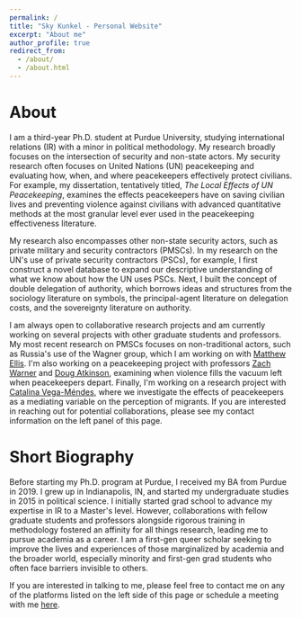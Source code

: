 ```yaml
---
permalink: /
title: "Sky Kunkel - Personal Website"
excerpt: "About me"
author_profile: true
redirect_from:
  - /about/
  - /about.html
---
```

About
======
I am a third-year Ph.D. student at Purdue University, studying international relations (IR) with a minor in political methodology. My research broadly focuses on the intersection of security and non-state actors. My security research often focuses on United Nations (UN) peacekeeping and evaluating how, when, and where peacekeepers effectively protect civilians. For example, my dissertation, tentatively titled, *The Local Effects of UN Peacekeeping*, examines the effects peacekeepers have on saving civilian lives and preventing violence against civilians with advanced quantitative methods at the most granular level ever used in the peacekeeping effectiveness literature.

My research also encompasses other non-state security actors, such as private military and security contractors (PMSCs). In my research on the UN's use of private security contractors (PSCs), for example, I first construct a novel database to expand our descriptive understanding of what we know about how the UN uses PSCs. Next, I built the concept of double delegation of authority, which borrows ideas and structures from the sociology literature on symbols, the principal-agent literature on delegation costs, and the sovereignty literature on authority.

I am always open to collaborative research projects and am currently working on several projects with other graduate students and professors. My most recent research on PMSCs focuses on non-traditional actors, such as Russia's use of the Wagner group, which I am working on with [Matthew Ellis](https://www.linkedin.com/in/matt-ellis-7b187492/). I'm also working on a peacekeeping project with professors [Zach Warner](https://zachwarner.net/) and [Doug Atkinson](https://dougbatkinson.wordpress.com/), examining when violence fills the vacuum left when peacekeepers depart. Finally, I'm working on a research project with [Catalina Vega-Méndes](https://www.linkedin.com/in/catalina-vega-mendez-9947a01b9/), where we investigate the effects of peacekeepers as a mediating variable on the perception of migrants. If you are interested in reaching out for potential collaborations, please see my contact information on the left panel of this page.

Short Biography
======
Before starting my Ph.D. program at Purdue, I received my BA from Purdue in 2019. I grew up in Indianapolis, IN, and started my undergraduate studies in 2015 in political science. I initially started grad school to advance my expertise in IR to a Master's level. However, collaborations with fellow graduate students and professors alongside rigorous training in methodology fostered an affinity for all things research, leading me to pursue academia as a career. I am a first-gen queer scholar seeking to improve the lives and experiences of those marginalized by academia and the broader world, especially minority and first-gen grad students who often face barriers invisible to others.

If you are interested in talking to me, please feel free to contact me on any of the platforms listed on the left side of this page or schedule a meeting with me [here](https://koalendar.com/e/meet-with-sky/).

<!--
Site-wide configuration
------
The main configuration file for the site is in the base directory in [_config.yml](https://github.com/academicpages/academicpages.github.io/blob/master/_config.yml), which defines the content in the sidebars and other site-wide features. You will need to replace the default variables with ones about yourself and your site's github repository. The configuration file for the top menu is in [_data/navigation.yml](https://github.com/academicpages/academicpages.github.io/blob/master/_data/navigation.yml). For example, if you don't have a portfolio or blog posts, you can remove those items from that navigation.yml file to remove them from the header.

Create content & metadata
------
For site content, there is one markdown file for each type of content, which are stored in directories like _publications, _talks, _posts, _teaching, or _pages. For example, each talk is a markdown file in the [_talks directory](https://github.com/academicpages/academicpages.github.io/tree/master/_talks). At the top of each markdown file is structured data in YAML about the talk, which the theme will parse to do lots of cool stuff. The same structured data about a talk is used to generate the list of talks on the [Talks page](https://academicpages.github.io/talks), each [individual page](https://academicpages.github.io/talks/2012-03-01-talk-1) for specific talks, the talks section for the [CV page](https://academicpages.github.io/cv), and the [map of places you've given a talk](https://academicpages.github.io/talkmap.html) (if you run this [python file](https://github.com/academicpages/academicpages.github.io/blob/master/talkmap.py) or [Jupyter notebook](https://github.com/academicpages/academicpages.github.io/blob/master/talkmap.ipynb), which creates the HTML for the map based on the contents of the _talks directory).

**Markdown generator**

I have also created [a set of Jupyter notebooks](https://github.com/academicpages/academicpages.github.io/tree/master/markdown_generator
) that converts a CSV containing structured data about talks or presentations into individual markdown files that will be properly formatted for the academicpages template. The sample CSVs in that directory are the ones I used to create my own personal website at stuartgeiger.com. My usual workflow is that I keep a spreadsheet of my publications and talks, then run the code in these notebooks to generate the markdown files, then commit and push them to the GitHub repository. -->
